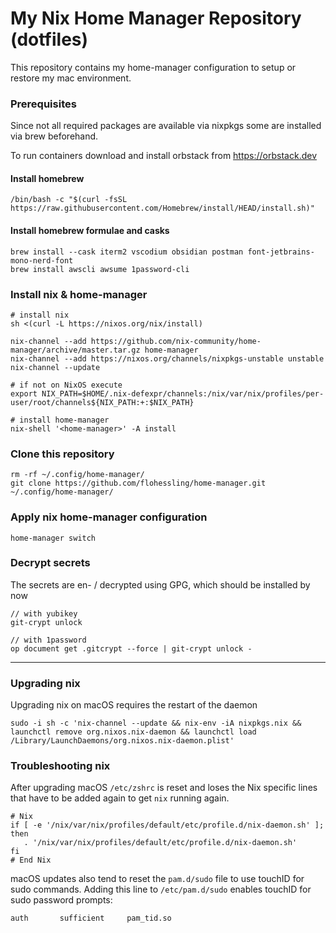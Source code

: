 # My Nix Home Manager Repository (dotfiles)

This repository contains my home-manager configuration to setup or restore my mac environment.

### Prerequisites 

Since not all required packages are available via nixpkgs some are installed via brew beforehand.

To run containers download and install orbstack from https://orbstack.dev 

#### Install homebrew

```shell
/bin/bash -c "$(curl -fsSL https://raw.githubusercontent.com/Homebrew/install/HEAD/install.sh)"
```

#### Install homebrew formulae and casks

```shell
brew install --cask iterm2 vscodium obsidian postman font-jetbrains-mono-nerd-font
brew install awscli awsume 1password-cli
```

### Install nix & home-manager

```shell
# install nix
sh <(curl -L https://nixos.org/nix/install)

nix-channel --add https://github.com/nix-community/home-manager/archive/master.tar.gz home-manager
nix-channel --add https://nixos.org/channels/nixpkgs-unstable unstable
nix-channel --update

# if not on NixOS execute
export NIX_PATH=$HOME/.nix-defexpr/channels:/nix/var/nix/profiles/per-user/root/channels${NIX_PATH:+:$NIX_PATH}

# install home-manager
nix-shell '<home-manager>' -A install
```

### Clone this repository

```shell
rm -rf ~/.config/home-manager/
git clone https://github.com/flohessling/home-manager.git ~/.config/home-manager/
```

### Apply nix home-manager configuration

```shell
home-manager switch
```

### Decrypt secrets

The secrets are en- / decrypted using GPG, which should be installed by now

```shell
// with yubikey
git-crypt unlock

// with 1password
op document get .gitcrypt --force | git-crypt unlock -
```

---
### Upgrading nix 

Upgrading nix on macOS requires the restart of the daemon

```shell
sudo -i sh -c 'nix-channel --update && nix-env -iA nixpkgs.nix && launchctl remove org.nixos.nix-daemon && launchctl load /Library/LaunchDaemons/org.nixos.nix-daemon.plist'

```
### Troubleshooting nix

After upgrading macOS `/etc/zshrc` is reset and loses the Nix specific lines that have to be added again to get `nix` running again.

```shell
# Nix
if [ -e '/nix/var/nix/profiles/default/etc/profile.d/nix-daemon.sh' ]; then
   . '/nix/var/nix/profiles/default/etc/profile.d/nix-daemon.sh'
fi
# End Nix
```

macOS updates also tend to reset the `pam.d/sudo` file to use touchID for sudo commands.
Adding this line to `/etc/pam.d/sudo` enables touchID for sudo password prompts:
```
auth       sufficient     pam_tid.so
```

